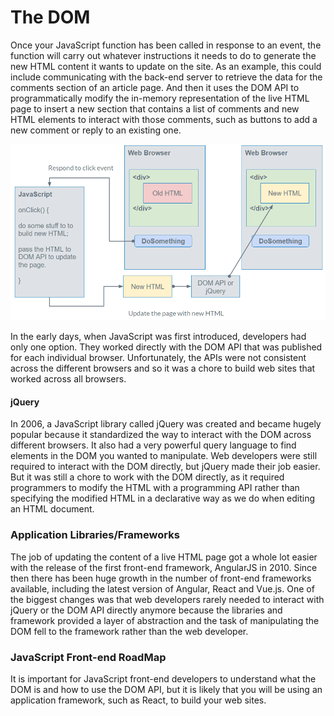 # The DOM

Once your JavaScript function has been called in response to an event, the function will carry out whatever instructions it needs to do to generate the new HTML content it wants to update on the site. As an example, this could include communicating with the back-end server to retrieve the data for the comments section of an article page. And then it uses the DOM API to programmatically modify the in-memory representation of the live HTML page to insert a new section that contains a list of comments and new HTML elements to interact with those comments, such as buttons to add a new comment or reply to an existing one.

![](../.gitbook/assets/image%20%28222%29.png)

In the early days, when JavaScript was first introduced, developers had only one option. They worked directly with the DOM API that was published for each individual browser. Unfortunately, the APIs were not consistent across the different browsers and so it was a chore to build web sites that worked across all browsers.

#### jQuery

In 2006, a JavaScript library called jQuery was created and became hugely popular because it standardized the way to interact with the DOM across different browsers. It also had a very powerful query language to find elements in the DOM you wanted to manipulate. Web developers were still required to interact with the DOM directly, but jQuery made their job easier. But it was still a chore to work with the DOM directly, as it required programmers to modify the HTML with a programming API rather than specifying the modified HTML in a declarative way as we do when editing an HTML document.

### Application Libraries/Frameworks

The job of updating the content of a live HTML page got a whole lot easier with the release of the first front-end framework, AngularJS in 2010. Since then there has been huge growth in the number of front-end frameworks available, including the latest version of Angular, React and Vue.js. One of the biggest changes was that web developers rarely needed to interact with jQuery or the DOM API directly anymore because the libraries and framework provided a layer of abstraction and the task of manipulating the DOM fell to the framework rather than the web developer.

### JavaScript Front-end RoadMap

It is important for JavaScript front-end developers to understand what the DOM is and how to use the DOM API, but it is likely that you will be using an application framework, such as React, to build your web sites.


